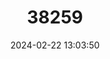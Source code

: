 ---
title: "38259"
category: "Dalbergia monticola"
draft: false
date: 2024-02-22 13:03:50
languages:
  Malagasy: ["Hazovola", "Tsiandalana", "Voambona"]
  French, Middle (ca.1400-1600): ["Palissandre de Madagascar"]
---